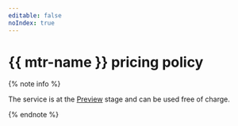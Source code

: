 ```yaml
---
editable: false
noIndex: true
---
```


# {{ mtr-name }} pricing policy



{% note info %}

The service is at the [Preview](../overview/concepts/launch-stages.md) stage and can be used free of charge.

{% endnote %}

